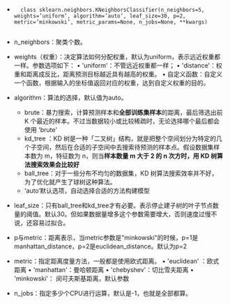 

- ```
    class sklearn.neighbors.KNeighborsClassifier(n_neighbors=5, weights=’uniform’, algorithm=’auto’, leaf_size=30, p=2, metric=’minkowski’, metric_params=None, n_jobs=None, **kwargs)
                                           
    ```

- n_neighbors：聚类个数。
- weights（权重）：决定算法如何分配权重，默认为uniform，表示远近权重都一样。参数选项如下：
     • 'uniform'：不管远近权重都一样；
      • 'distance'：权重和距离成反比，距离预测目标越近具有越高的权重。
      • 自定义函数：自定义一个函数，根据输入的坐标值返回对应的权重，达到自定义权重的目的。
- algorithm：算法的选择，默认值为auto。
  -  brute：暴力搜索，计算预测样本和**全部训练集样本**的距离，最后筛选出前 K 个最近的样本。不过当数据较小或比较稀疏时，无论选择哪个最后都会使用 'brute'
  - kd_tree ：KD 树是一种「二叉树」结构，就是把整个空间划分为特定的几个子空间，然后在合适的子空间中去搜索待预测的样本点。假设数据集样本数为 m，特征数为 n，则当**样本数量 m 大于 2 的 n 次方时，用 KD 树算法搜索效果会比较好**
  - ball_tree：对于一些分布不均匀的数据集，KD 树算法搜索效率并不好，为了优化就产生了球树这种算法。
  - ‘auto‘默认选项，自动选择合适的方法构建模型
- leaf_size：只有ball_tree和kd_tree才有必要。表示停止建子树的叶子节点数量的阈值。默认30。但如果数据量增多这个参数需要增大，否则速度过慢不说，还容易过拟合。
- p与metric：距离表示，当metric参数是"minkowski"的时候，p=1是manhattan_distance，p=2是euclidean_distance。默认为p=2
- metric：指定距离度量方法，一般都是使用欧式距离。
      • 'euclidean' ：欧式距离
      • 'manhattan'：曼哈顿距离
      • 'chebyshev'：切比雪夫距离
      • 'minkowski'： 闵可夫斯基距离，默认参数
- n_jobs：指定多少个CPU进行运算，默认是-1，也就是全部都算。